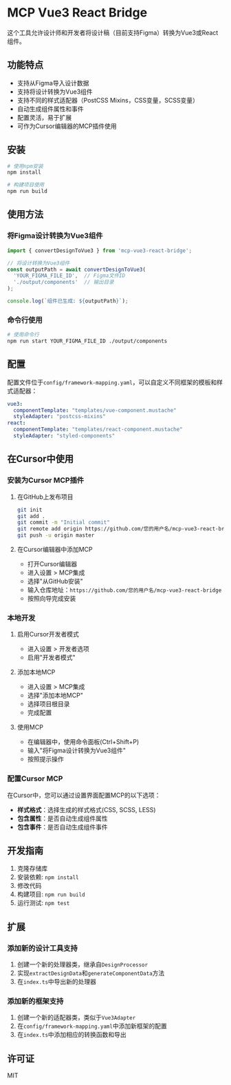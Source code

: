 # MCP Vue3 React Bridge

这个工具允许设计师和开发者将设计稿（目前支持Figma）转换为Vue3或React组件。

## 功能特点

- 支持从Figma导入设计数据
- 支持将设计转换为Vue3组件
- 支持不同的样式适配器（PostCSS Mixins，CSS变量，SCSS变量）
- 自动生成组件属性和事件
- 配置灵活，易于扩展
- 可作为Cursor编辑器的MCP插件使用

## 安装

```bash
# 使用npm安装
npm install

# 构建项目使用
npm run build
```

## 使用方法

### 将Figma设计转换为Vue3组件

```typescript
import { convertDesignToVue3 } from 'mcp-vue3-react-bridge';

// 将设计转换为Vue3组件
const outputPath = await convertDesignToVue3(
  'YOUR_FIGMA_FILE_ID',  // Figma文件ID
  './output/components'  // 输出目录
);

console.log(`组件已生成: ${outputPath}`);
```

### 命令行使用

```bash
# 使用命令行
npm run start YOUR_FIGMA_FILE_ID ./output/components
```

## 配置

配置文件位于`config/framework-mapping.yaml`，可以自定义不同框架的模板和样式适配器：

```yaml
vue3:
  componentTemplate: "templates/vue-component.mustache"
  styleAdapter: "postcss-mixins"
react: 
  componentTemplate: "templates/react-component.mustache"
  styleAdapter: "styled-components"
```

## 在Cursor中使用

### 安装为Cursor MCP插件

1. 在GitHub上发布项目
   ```bash
   git init
   git add .
   git commit -m "Initial commit"
   git remote add origin https://github.com/您的用户名/mcp-vue3-react-bridge.git
   git push -u origin master
   ```

2. 在Cursor编辑器中添加MCP
   - 打开Cursor编辑器
   - 进入设置 > MCP集成
   - 选择"从GitHub安装" 
   - 输入仓库地址：`https://github.com/您的用户名/mcp-vue3-react-bridge`
   - 按照向导完成安装

### 本地开发

1. 启用Cursor开发者模式
   - 进入设置 > 开发者选项
   - 启用"开发者模式"

2. 添加本地MCP
   - 进入设置 > MCP集成
   - 选择"添加本地MCP"
   - 选择项目根目录
   - 完成配置

3. 使用MCP
   - 在编辑器中，使用命令面板(Ctrl+Shift+P)
   - 输入"将Figma设计转换为Vue3组件"
   - 按照提示操作

### 配置Cursor MCP

在Cursor中，您可以通过设置界面配置MCP的以下选项：

- **样式格式**：选择生成的样式格式(CSS, SCSS, LESS)
- **包含属性**：是否自动生成组件属性
- **包含事件**：是否自动生成组件事件

## 开发指南

1. 克隆存储库
2. 安装依赖: `npm install`
3. 修改代码
4. 构建项目: `npm run build`
5. 运行测试: `npm test`

## 扩展

### 添加新的设计工具支持

1. 创建一个新的处理器类，继承自`DesignProcessor`
2. 实现`extractDesignData`和`generateComponentData`方法
3. 在`index.ts`中导出新的处理器

### 添加新的框架支持

1. 创建一个新的适配器类，类似于`Vue3Adapter`
2. 在`config/framework-mapping.yaml`中添加新框架的配置
3. 在`index.ts`中添加相应的转换函数和导出

## 许可证

MIT 